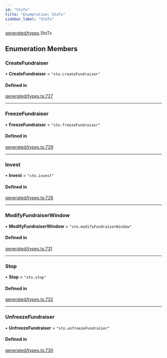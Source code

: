 ```yaml
---
id: "StoTx"
title: "Enumeration: StoTx"
sidebar_label: "StoTx"
---
```


[generated/types](../../../../modules/Generated/Types/Types.md).StoTx

## Enumeration Members

### CreateFundraiser

• **CreateFundraiser** = ``"sto.createFundraiser"``

#### Defined in

[generated/types.ts:727](https://github.com/PolymeshAssociation/polymesh-sdk/blob/8a9e72221/src/generated/types.ts#L727)

___

### FreezeFundraiser

• **FreezeFundraiser** = ``"sto.freezeFundraiser"``

#### Defined in

[generated/types.ts:729](https://github.com/PolymeshAssociation/polymesh-sdk/blob/8a9e72221/src/generated/types.ts#L729)

___

### Invest

• **Invest** = ``"sto.invest"``

#### Defined in

[generated/types.ts:728](https://github.com/PolymeshAssociation/polymesh-sdk/blob/8a9e72221/src/generated/types.ts#L728)

___

### ModifyFundraiserWindow

• **ModifyFundraiserWindow** = ``"sto.modifyFundraiserWindow"``

#### Defined in

[generated/types.ts:731](https://github.com/PolymeshAssociation/polymesh-sdk/blob/8a9e72221/src/generated/types.ts#L731)

___

### Stop

• **Stop** = ``"sto.stop"``

#### Defined in

[generated/types.ts:732](https://github.com/PolymeshAssociation/polymesh-sdk/blob/8a9e72221/src/generated/types.ts#L732)

___

### UnfreezeFundraiser

• **UnfreezeFundraiser** = ``"sto.unfreezeFundraiser"``

#### Defined in

[generated/types.ts:730](https://github.com/PolymeshAssociation/polymesh-sdk/blob/8a9e72221/src/generated/types.ts#L730)
